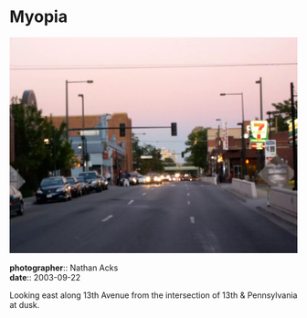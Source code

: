 # Myopia

![Looking east along 13th Avenue in Denver at dusk](assets/2003-09-22-myopia.webp)

**photographer**:: Nathan Acks  
**date**:: 2003-09-22

Looking east along 13th Avenue from the intersection of 13th & Pennsylvania at dusk.
